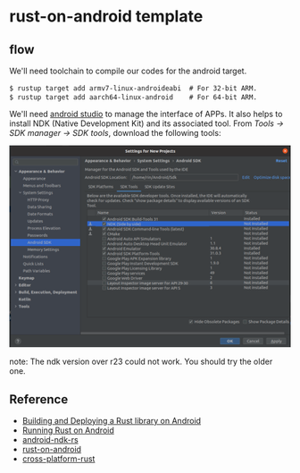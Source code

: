 # rust-on-android template
## flow

We'll need toolchain to compile our codes for the android target.
```
$ rustup target add armv7-linux-androideabi  # For 32-bit ARM.
$ rustup target add aarch64-linux-android    # For 64-bit ARM.
```

We'll need [android studio](https://developer.android.com/studio) to manage the interface
of APPs. It also helps to install NDK (Native Development Kit) and its associated tool.
From *Tools -> SDK manager -> SDK tools*, download the following tools:

![](image/SDK_manager.png)

note: The ndk version over r23 could not work. You should try the older one.
## Reference

* [Building and Deploying a Rust library on Android](https://mozilla.github.io/firefox-browser-architecture/experiments/2017-09-21-rust-on-android.html)
* [Running Rust on Android](https://blog.svgames.pl/article/running-rust-on-android)
* [android-ndk-rs](https://github.com/rust-windowing/android-ndk-rs)
* [rust-on-android](https://github.com/suve/rust-on-android/)
* [cross-platform-rust](https://github.com/fluffyemily/cross-platform-rust)
